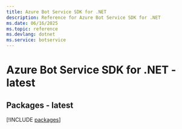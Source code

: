 ```yaml
---
title: Azure Bot Service SDK for .NET
description: Reference for Azure Bot Service SDK for .NET
ms.date: 06/16/2025
ms.topic: reference
ms.devlang: dotnet
ms.service: botservice
---
```

# Azure Bot Service SDK for .NET - latest
## Packages - latest
[!INCLUDE [packages](bot-service-index.md)]